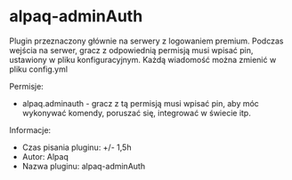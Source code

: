 # alpaq-adminAuth
Plugin przeznaczony głównie na serwery z logowaniem premium. Podczas wejścia na serwer, gracz z odpowiednią permisją musi wpisać pin, ustawiony w pliku konfiguracyjnym. Każdą wiadomość można zmienić w pliku config.yml 

Permisje: 
- alpaq.adminauth - gracz z tą permisją musi wpisać pin, aby móc wykonywać komendy, poruszać się, integrować w świecie itp.

Informacje:
- Czas pisania pluginu: +/- 1,5h
- Autor: Alpaq
- Nazwa pluginu: alpaq-adminAuth
